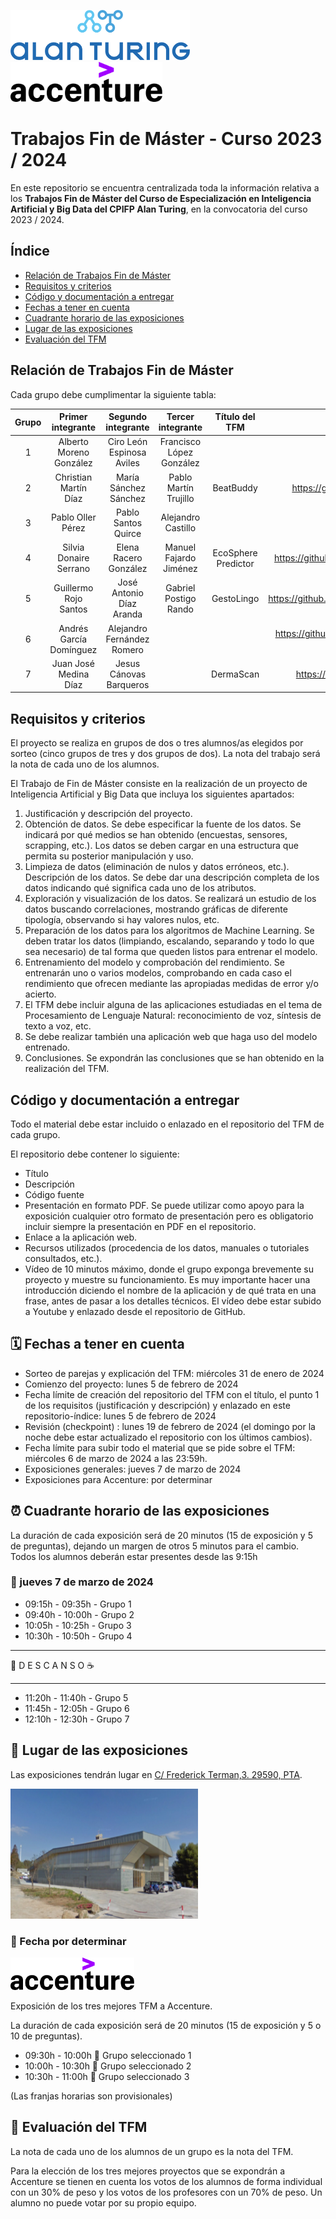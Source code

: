 <img height="80px" src="alan_turing_recortado.png">&nbsp;&nbsp;&nbsp;&nbsp;&nbsp;&nbsp;<img height="64px" src="accenture.svg">

# Trabajos Fin de Máster - Curso 2023 / 2024

En este repositorio se encuentra centralizada toda la información relativa a los **Trabajos Fin de Máster del Curso de Especialización en Inteligencia Artificial y Big Data del CPIFP Alan Turing**, en la convocatoria del curso 2023 / 2024.

## Índice

* [Relación de Trabajos Fin de Máster](#id1)
* [Requisitos y criterios](#id2)
* [Código y documentación a entregar](#id3)
* [Fechas a tener en cuenta](#id4)
* [Cuadrante horario de las exposiciones](#id5)
* [Lugar de las exposiciones](#id6)
* [Evaluación del TFM](#id7)

## Relación de Trabajos Fin de Máster<a name="id1"></a>

Cada grupo debe cumplimentar la siguiente tabla:

| Grupo | Primer integrante       | Segundo integrante         | Tercer integrante  | Título del TFM | Enlace al repositorio |
|:-----:|:-----------------------:|:-------------------:|:------------------:|:--------------:|:---------------------:|
|   1   |Alberto Moreno González                     |Ciro León Espinosa Aviles                     |Francisco López González                    |                    |
|   2   |   Christian Martín Díaz                  |   María Sánchez Sánchez                  |   Pablo Martín Trujillo                  |BeatBuddy                |https://github.com/mariasnchez/BeatBuddy                       |
|   3   |   Pablo Oller Pérez | Pablo Santos Quirce | Alejandro Castillo |                |                       |
|   4   | Silvia Donaire Serrano | Elena Racero González | Manuel Fajardo Jiménez | EcoSphere Predictor | https://github.com/SilviaDS00/EcoSphere-Predictor |
|   5   | Guillermo Rojo Santos | José Antonio Díaz Aranda | Gabriel Postigo Rando |        GestoLingo        |https://github.com/GuillermoRojoSantos/GestoLingo.git                       |
|   6   | Andrés García Domínguez | Alejandro Fernández Romero |                    |                |https://github.com/agardom2002/Reconocimiento-de-imagen.git                       |
|   7   | Juan José Medina Díaz | Jesus Cánovas Barqueros |                    | DermaScan| https://github.com/juanjo-18/DermaScan      |

## Requisitos y criterios<a name="id2"></a>

El proyecto se realiza en grupos de dos o tres alumnos/as elegidos por sorteo (cinco grupos de tres y dos grupos de dos). La nota del trabajo será la nota de cada uno de los alumnos.

El Trabajo de Fin de Máster consiste en la realización de un proyecto de Inteligencia Artificial y Big Data que incluya los siguientes apartados:

1. Justificación y descripción del proyecto.
2. Obtención de datos. Se debe especificar la fuente de los datos. Se indicará por qué medios se han obtenido (encuestas, sensores, scrapping, etc.). Los datos se deben cargar en una estructura que permita su posterior manipulación y uso.
3. Limpieza de datos (eliminación de nulos y datos erróneos, etc.). Descripción de los datos. Se debe dar una descripción completa de los datos indicando qué significa cada uno de los atributos.
4. Exploración y visualización de los datos. Se realizará un estudio de los datos buscando correlaciones, mostrando gráficas de diferente tipología, observando si hay valores nulos, etc.
5. Preparación de los datos para los algoritmos de Machine Learning. Se deben tratar los datos (limpiando, escalando, separando y todo lo que sea necesario) de tal forma que queden listos para entrenar el modelo.
6. Entrenamiento del modelo y comprobación del rendimiento.  Se entrenarán uno o varios modelos, comprobando en cada caso el rendimiento que ofrecen mediante las apropiadas medidas de error y/o acierto.
7. El TFM debe incluir alguna de las aplicaciones estudiadas en el tema de Procesamiento de Lenguaje Natural: reconocimiento de voz, síntesis de texto a voz, etc.
8. Se debe realizar también una aplicación web que haga uso del modelo entrenado.
9. Conclusiones. Se expondrán las conclusiones que se han obtenido en la realización del TFM.

## Código y documentación a entregar<a name="id3"></a>

Todo el material debe estar incluido o enlazado en el repositorio del TFM de cada grupo.

El repositorio debe contener lo siguiente:
  * Título
  * Descripción
  * Código fuente
  * Presentación en formato PDF. Se puede utilizar como apoyo para la exposición cualquier otro formato de presentación pero es obligatorio incluir siempre la presentación en PDF en el repositorio.
  * Enlace a la aplicación web.
  * Recursos utilizados (procedencia de los datos, manuales o tutoriales consultados, etc.).
  * Vídeo de 10 minutos máximo, donde el grupo exponga brevemente su proyecto y muestre su funcionamiento. Es muy importante hacer una introducción diciendo el nombre de la aplicación y de qué trata en una frase, antes de pasar a los detalles técnicos. El vídeo debe estar subido a Youtube y enlazado desde el repositorio de GitHub.

## 🗓️ Fechas a tener en cuenta<a name="id4"></a>

* Sorteo de parejas y explicación del TFM: miércoles 31 de enero de 2024
* Comienzo del proyecto: lunes 5 de febrero de 2024
* Fecha límite de creación del repositorio del TFM con el título, el punto 1 de los requisitos (justificación y descripción) y enlazado en este repositorio-índice: lunes 5 de febrero de 2024
* Revisión (checkpoint) : lunes 19 de febrero de 2024 (el domingo por la noche debe estar actualizado el repositorio con los últimos cambios).
* Fecha límite para subir todo el material que se pide sobre el TFM: miércoles 6 de marzo de 2024 a las 23:59h.
* Exposiciones generales: jueves 7 de marzo de 2024
* Exposiciones para Accenture: por determinar

## ⏰ Cuadrante horario de las exposiciones<a name="id5"></a>

La duración de cada exposición será de 20 minutos (15 de exposición y 5 de preguntas), dejando un margen de otros 5 minutos para el cambio. Todos los alumnos deberán estar presentes desde las 9:15h

### :calendar: jueves 7 de marzo de 2024

* 09:15h - 09:35h - Grupo 1
* 09:40h - 10:00h - Grupo 2
* 10:05h - 10:25h - Grupo 3
* 10:30h - 10:50h - Grupo 4

<hr>

 🥪 D E S C A N S O ☕

<hr>

* 11:20h - 11:40h - Grupo 5
* 11:45h - 12:05h - Grupo 6
* 12:10h - 12:30h - Grupo 7

## 📍 Lugar de las exposiciones<a name="id6"></a>

Las exposiciones tendrán lugar en [C/ Frederick Terman,3. 29590, PTA](https://goo.gl/maps/NUnpUFXAWocgUKxv9).

<img src="incubadora.png">

### :calendar: Fecha por determinar

<img height="52px" src="accenture.svg">

Exposición de los tres mejores TFM a Accenture.

La duración de cada exposición será de 20 minutos (15 de exposición y 5 o 10 de preguntas). 

* 09:30h - 10:00h 🏅 Grupo seleccionado 1
* 10:00h - 10:30h 🏅 Grupo seleccionado 2
* 10:30h - 11:00h 🏅 Grupo seleccionado 3

(Las franjas horarias son provisionales)

## 📝 Evaluación del TFM<a name="id7"></a>

La nota de cada uno de los alumnos de un grupo es la nota del TFM.

Para la elección de los tres mejores proyectos que se expondrán a Accenture se tienen en cuenta los votos de los alumnos de forma individual con un 30% de peso y los votos de los profesores con un 70% de peso. Un alumno no puede votar por su propio equipo.
